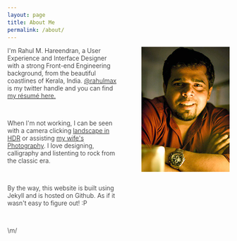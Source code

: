 ```yaml
---
layout: page
title: About Me
permalink: /about/
---
```


<p><img src="/assets/me.jpg" title="Rahul M. Hareendran" style="float:right; "/></p>
<div style="margin-right:250px; font-weight:300;">

<p>I'm Rahul M. Hareendran, a User Experience and Interface Designer with a strong Front-end Engineering background, from the beautiful coastlines of Kerala, India. <a href="http://twitter.com/rahulmax" title="@rahulmax">@rahulmax</a> is my twitter handle and you can find <a href="/assets/resume_rahul.pdf" title="Download Rahul's Résumé" target="_blank">my résumé here.</a></p><br>

<p>When I'm not working, I can be seen with a camera clicking <a href="https://www.flickr.com/photos/7991565@N06/" title="Rahul's Flickr Page">landscape in HDR</a> or assisting <a href="https://www.facebook.com/pages/Memory-lane/281426831999283" title="Memory Lane Photography">my wife's Photography</a>. I love designing, calligraphy and listenting to rock from the classic era.</p><br>

<p>By the way, this website is built using Jekyll and is hosted on Github. As if it wasn't easy to figure out! :P</p><br>

<p>\m/</p>
</div>
